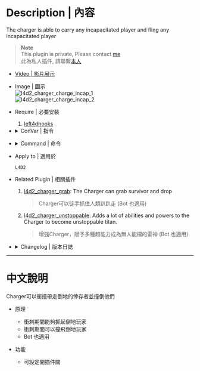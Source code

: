 # Description | 內容
The charger is able to carry any incapacitated player and fling any incapacitated player

> __Note__ <br/>
This plugin is private, Please contact [me](https://github.com/fbef0102/Game-Private_Plugin#私人插件列表-private-plugins-list)<br/>
此為私人插件, 請聯繫[本人](https://github.com/fbef0102/Game-Private_Plugin#私人插件列表-private-plugins-list)

* [Video | 影片展示](https://youtu.be/2EOpXBKgnxE)

* Image | 圖示
	<br/>![l4d2_charger_charge_incap_1](image/l4d2_charger_charge_incap_1.gif)
	<br/>![l4d2_charger_charge_incap_2](image/l4d2_charger_charge_incap_2.gif)

* Require | 必要安裝
	1. [left4dhooks](https://forums.alliedmods.net/showthread.php?t=321696)

* <details><summary>ConVar | 指令</summary>

	* cfg/sourcemod/l4d2_charger_charge_incap.cfg
		```php
		// 0=Plugin off, 1=Plugin on.
		l4d2_charger_charge_incap_enable "1"
		```
</details>

* <details><summary>Command | 命令</summary>

	None
</details>

* Apply to | 適用於
	```
	L4D2
	```

* Related Plugin | 相關插件
	1. [l4d2_charger_grab](/Plugin_插件/Charger_Charger/l4d2_charger_grab): The Charger can grab survivor and drop
		> Charger可以徒手抓住人類趴趴走 (Bot 也適用)
	2. [l4d2_charger_unstoppable](/Plugin_插件/Charger_Charger/l4d2_charger_unstoppable): Adds a lot of abilities and powers to the Charger to become unstoppable titan.
		> 增強Charger，賦予多種超能力成為無人能檔的雷神 (Bot 也適用)

* <details><summary>Changelog | 版本日誌</summary>

	* v1.2 (2023-11-15)
		* Improve code

	* v1.1 (2023-7-11)
		* Require left4dhooks v1.34 or above

	* v1.0
		* Initial Release
</details>

- - - -
# 中文說明
Charger可以衝撞帶走倒地的倖存者並撞倒他們

* 原理
	* 衝刺期間能夠抓起倒地玩家
	* 衝刺期間可以撞飛倒地玩家
	* Bot 也適用

* 功能
	* 可設定開插件關
